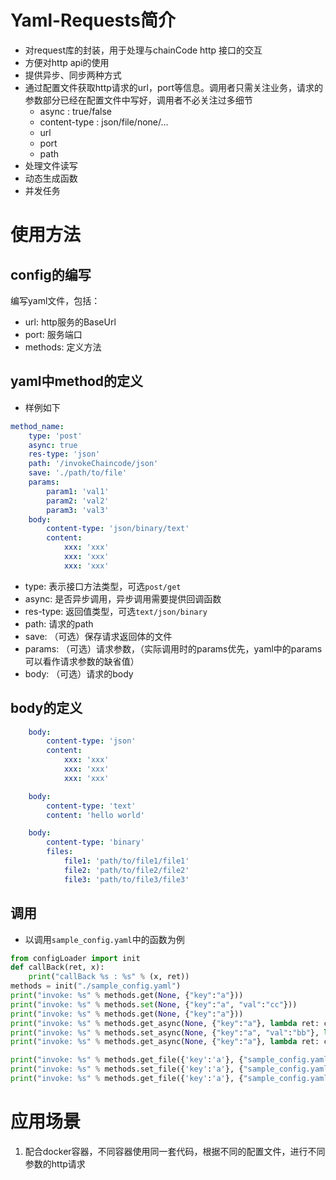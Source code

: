 # Yaml-Requests简介

- 对request库的封装，用于处理与chainCode http 接口的交互
- 方便对http api的使用
- 提供异步、同步两种方式
- 通过配置文件获取http请求的url，port等信息。调用者只需关注业务，请求的参数部分已经在配置文件中写好，调用者不必关注过多细节
    - async : true/false
    - content-type : json/file/none/...
    - url
    - port
    - path
- 处理文件读写
- 动态生成函数
- 并发任务

# 使用方法
## config的编写
编写yaml文件，包括：
- url: http服务的BaseUrl
- port: 服务端口
- methods: 定义方法

## yaml中method的定义
- 样例如下
```yaml
method_name:
    type: 'post'
    async: true
    res-type: 'json'
    path: '/invokeChaincode/json'
    save: './path/to/file'
    params:
        param1: 'val1'
        param2: 'val2'
        param3: 'val3'
    body:
        content-type: 'json/binary/text'
        content:
            xxx: 'xxx'
            xxx: 'xxx'
            xxx: 'xxx'
```

- type: 表示接口方法类型，可选`post/get`
- async: 是否异步调用，异步调用需要提供回调函数
- res-type: 返回值类型，可选`text/json/binary`
- path: 请求的path
- save: （可选）保存请求返回体的文件
- params: （可选）请求参数，（实际调用时的params优先，yaml中的params可以看作请求参数的缺省值）
- body: （可选）请求的body

## body的定义
```yaml
    body:
        content-type: 'json'
        content:
            xxx: 'xxx'
            xxx: 'xxx'
            xxx: 'xxx'
```

```yaml
    body:
        content-type: 'text'
        content: 'hello world'
```

```yaml
    body:
        content-type: 'binary'
        files:
            file1: 'path/to/file1/file1'
            file2: 'path/to/file2/file2'
            file3: 'path/to/file3/file3'
```
## 调用
- 以调用`sample_config.yaml`中的函数为例
```python
from configLoader import init
def callBack(ret, x):
    print("callBack %s : %s" % (x, ret))
methods = init("./sample_config.yaml")
print("invoke: %s" % methods.get(None, {"key":"a"}))
print("invoke: %s" % methods.set(None, {"key":"a", "val":"cc"}))
print("invoke: %s" % methods.get(None, {"key":"a"}))
print("invoke: %s" % methods.get_async(None, {"key":"a"}, lambda ret: callBack(ret, 'get_async1')))
print("invoke: %s" % methods.set_async(None, {"key":"a", "val":"bb"}, lambda ret: callBack(ret, 'get_async2')))
print("invoke: %s" % methods.get_async(None, {"key":"a"}, lambda ret: callBack(ret, 'get_async3')))

print("invoke: %s" % methods.get_file({'key':'a'}, {"sample_config.yaml":"./sample_config.yaml"}))
print("invoke: %s" % methods.set_file({'key':'a'}, {"sample_config.yaml":"./sample_config.yaml"}))
print("invoke: %s" % methods.get_file({'key':'a'}, {"sample_config.yaml":"./sample_config.yaml"}))
```

# 应用场景
1. 配合docker容器，不同容器使用同一套代码，根据不同的配置文件，进行不同参数的http请求